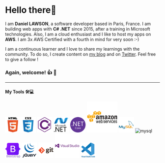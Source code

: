 # Hello there👋

I am **Daniel LAWSON**, a software developer based in Paris, France. I am building web apps with **C# .NET** since 2015, after a training in Microsoft technologies. Also, I am a cloud enthusiast and I like to host my apps on **AWS**. I am 3x AWS Certified with a fourth in mind for very soon :-)

I am a continuous learner and I love to share my learnings with the community. To do so, I create content on [my blog](https://danylaws.hashnode.dev/) and on [Twitter](https://twitter.com/danylaws). Feel free to give a follow !
### Again, welcome! 👍 🤗
---
 #### My Tools 🛠️💻

<img src="https://raw.githubusercontent.com/devicons/devicon/1119b9f84c0290e0f0b38982099a2bd027a48bf1/icons/html5/html5-original-wordmark.svg" alt="html5" style="height: 50px; width:50px;"/><img src="https://raw.githubusercontent.com/devicons/devicon/1119b9f84c0290e0f0b38982099a2bd027a48bf1/icons/css3/css3-original-wordmark.svg" alt="css3" style="height: 50px; width:50px;"/> <img src="https://raw.githubusercontent.com/devicons/devicon/1119b9f84c0290e0f0b38982099a2bd027a48bf1/icons/csharp/csharp-line.svg" alt="csharp" style="height: 50px; width:50px;"/>  <img src="https://raw.githubusercontent.com/devicons/devicon/master/icons/dot-net/dot-net-original-wordmark.svg" alt="dotnet" style="height: 50px; width:50px;"/>  <img src="https://raw.githubusercontent.com/devicons/devicon/master/icons/dotnetcore/dotnetcore-original.svg" alt="dotnet-core" style="height: 50px; width:50px;"/> <img src="https://raw.githubusercontent.com/devicons/devicon/master/icons/amazonwebservices/amazonwebservices-original-wordmark.svg" alt="AWS" style="height: 100px; width:100px;"/>  <img src="https://raw.githubusercontent.com/devicons/devicon/1119b9f84c0290e0f0b38982099a2bd027a48bf1/icons/mysql/mysql-original-wordmark.svg" alt="mysql" style="height: 50px; width:50px;"/>  <img src="https://cdn.cdnlogo.com/logos/m/21/microsoft-sql-server.svg"  alt="mysql" style="height: 75px; width:75px;"/>  <img src="https://raw.githubusercontent.com/devicons/devicon/1119b9f84c0290e0f0b38982099a2bd027a48bf1/icons/bootstrap/bootstrap-original-wordmark.svg" alt="bootstrap" style="height: 50px; width:50px;"/>  <img src="https://raw.githubusercontent.com/devicons/devicon/master/icons/jquery/jquery-original-wordmark.svg" alt="jquery" style="height: 50px; width:50px;"/>  <img src="https://raw.githubusercontent.com/devicons/devicon/master/icons/git/git-original-wordmark.svg" alt="git" style="height: 50px; width:50px;"/>  <img src="https://raw.githubusercontent.com/devicons/devicon/master/icons/visualstudio/visualstudio-plain-wordmark.svg" alt="visual studio" style="height: 80px; width:80px;"/>  <img src="https://raw.githubusercontent.com/devicons/devicon/master/icons/vscode/vscode-original-wordmark.svg" alt="visual studio code" style="height: 50px; width:50px;"/>  

<!---
danylaws/danylaws is a ✨ special ✨ repository because its `README.md` (this file) appears on your GitHub profile.
You can click the Preview link to take a look at your changes.
--->

